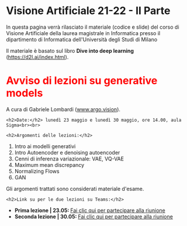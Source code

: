 # Visione Artificiale 21-22 - II Parte

In questa pagina verrà rilasciato il materiale (codice e slide) del corso di Visione Artificiale della laurea magistrale in Informatica presso il dipartimento di Informatica dell'Università degli Studi di Milano

Il materiale è basato sul libro **Dive into deep learning** (https://d2l.ai/index.html).
 

  
<h1><font color="red">Avviso di lezioni su <strong>generative models</strong></font></h1>
A cura di Gabriele Lombardi (<a href="https://www.argo.vision)" target="_top">www.argo.vision</a>).<br>

	<h2>Date:</h2> lunedì 23 maggio e lunedì 30 maggio, ore 14.00, aula Sigma<br><br>

	<h2>Argomenti delle lezioni:</h2>
<ol>
<li>Intro ai modelli generativi</li>
<li>Intro Autoencoder e denoising autoencoder</li>
<li>Cenni di inferenza variazionale: VAE, VQ-VAE</li>
<li>Maximum mean discrepancy</li>
<li>Normalizing Flows</li>
<li>GAN</li>
</ol>
Gli argomenti trattati sono considerati materiale d'esame.

	<h2>Link su per le due lezioni su Teams:</h2>
<ul>
<li><strong>Prima lezione | 23.05: </strong><a href="https://teams.microsoft.com/l/meetup-join/19%3ameeting_NzEwMGRlODctN2RjOS00Njg2LWE1ZDMtMzgxMzAzMzdhNWQ3%40thread.v2/0?context=%7b%22Tid%22%3a%221bea38e2-0b2f-4124-af72-0ca7ce974ef6%22%2c%22Oid%22%3a%22aa36c5df-f04f-41f7-bc2c-939a4fd1cb18%22%7d" target="_top">Fai clic qui per partecipare alla riunione</a></li>
									
<li><strong>Seconda lezione | 30.05: </strong><a href="https://teams.microsoft.com/l/meetup-join/19%3ameeting_OGRiMDhkYTEtODNhYi00Yjc4LWI0NWUtMDE3OGE2YWRlNGEx%40thread.v2/0?context=%7b%22Tid%22%3a%221bea38e2-0b2f-4124-af72-0ca7ce974ef6%22%2c%22Oid%22%3a%22aa36c5df-f04f-41f7-bc2c-939a4fd1cb18%22%7d" target="_top">Fai clic qui per partecipare alla riunione</a></li>
</ul>


